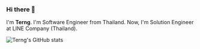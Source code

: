 ### Hi there 👋

I'm **Terng**. I'm Software Engineer from Thailand. Now, I'm Solution Engineer at LINE Company (Thailand).

![Terng's GitHub stats](https://github-readme-stats.vercel.app/api?username=spksoft&count_private=true&show_icons=true&theme=radical)

